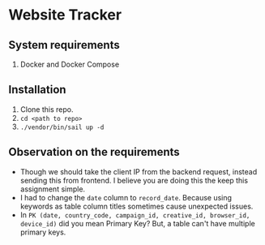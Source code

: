 # Website Tracker

## System requirements
1. Docker and Docker Compose

## Installation
1. Clone this repo.
2. `cd <path to repo>`
3. `./vendor/bin/sail up -d`


## Observation on the requirements
- Though we should take the client IP from the backend request, instead sending this from frontend. I believe you are doing this the keep this assignment simple.
- I had to change the `date` column to `record_date`. Because using keywords as table column titles sometimes cause unexpected issues.
- In `PK (date, country_code, campaign_id, creative_id, browser_id, device_id)` did you mean Primary Key? But, a table can't have multiple primary keys.
